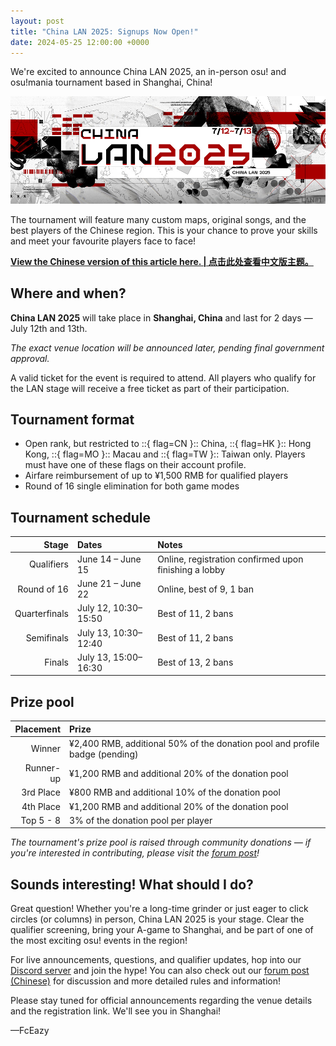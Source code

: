 ```yaml
---
layout: post
title: "China LAN 2025: Signups Now Open!"
date: 2024-05-25 12:00:00 +0000
---
```


We're excited to announce China LAN 2025, an in-person osu! and osu!mania tournament based in Shanghai, China!

![](/wiki/shared/news/2025-05-25-china-lan-2025/banner.jpg)

The tournament will feature many custom maps, original songs, and the best players of the Chinese region. This is your chance to prove your skills and meet your favourite players face to face!

**[View the Chinese version of this article here. | 点击此处查看中文版主题。](https://osu.ppy.sh/community/forums/topics/2080306)**

## Where and when?

**China LAN 2025** will take place in **Shanghai, China** and last for 2 days — July 12th and 13th.

*The exact venue location will be announced later, pending final government approval.*

A valid ticket for the event is required to attend. All players who qualify for the LAN stage will receive a free ticket as part of their participation.

## Tournament format

-  Open rank, but restricted to ::{ flag=CN }:: China, ::{ flag=HK }:: Hong Kong, ::{ flag=MO }:: Macau and ::{ flag=TW }:: Taiwan only. Players must have one of these flags on their account profile.
-  Airfare reimbursement of up to ¥1,500 RMB for qualified players
-  Round of 16 single elimination for both game modes

## Tournament schedule

| Stage | Dates | Notes |
| --: | :-- | :-- |
| Qualifiers | June 14 – June 15 | Online, registration confirmed upon finishing a lobby |
| Round of 16 | June 21 – June 22 | Online, best of 9, 1 ban |
| Quarterfinals | July 12, 10:30–15:50 | Best of 11, 2 bans |
| Semifinals | July 13, 10:30–12:40 | Best of 11, 2 bans |
| Finals | July 13, 15:00–16:30 | Best of 13, 2 bans |

## Prize pool

| Placement | Prize |
| --: | :-- |
| Winner | ¥2,400 RMB, additional 50% of the donation pool and profile badge (pending) |
| Runner-up | ¥1,200 RMB and additional 20% of the donation pool |
| 3rd Place | ¥800 RMB and additional 10% of the donation pool |
| 4th Place | ¥1,200 RMB and additional 20% of the donation pool |
| Top 5 - 8 | 3% of the donation pool per player |

*The tournament's prize pool is raised through community donations — if you're interested in contributing, please visit the [forum post](https://osu.ppy.sh/community/forums/topics/2080306)!*

## Sounds interesting! What should I do?

Great question! Whether you're a long-time grinder or just eager to click circles (or columns) in person, China LAN 2025 is your stage. Clear the qualifier screening, bring your A-game to Shanghai, and be part of one of the most exciting osu! events in the region!

For live announcements, questions, and qualifier updates, hop into our [Discord server](https://discord.com/invite/dpa5Qr4tu8) and join the hype! You can also check out our [forum post (Chinese)](https://osu.ppy.sh/community/forums/topics/2080306) for discussion and more detailed rules and information!

Please stay tuned for official announcements regarding the venue details and the registration link. We'll see you in Shanghai!

—FcEazy
